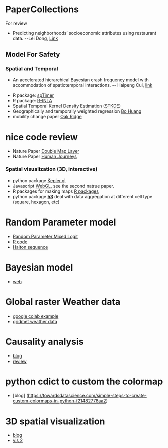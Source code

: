 # PaperCollections
For review

* Predicting neighborhoods’ socioeconomic attributes using restaurant data. --Lei Dong, [Link](https://www.pnas.org/content/pnas/116/31/15447.full.pdf)




## Model For Safety

### Spatial and Temporal
* An accelerated hierarchical Bayesian crash frequency model with accommodation of spatiotemporal interactions. -- Haipeng Cui, [link](https://www.sciencedirect.com/science/article/pii/S000145752100049X) 
- R package: [spTimer](https://www.southampton.ac.uk/~sks/research/papers/spTimeRpaper.pdf)
- R package: [R-INLA](https://www.r-inla.org/)
- Spatial Temporal Kernel Density Estimation [(STKDE)](https://scholar.google.com/citations?user=ksMeWs4AAAAJ&hl=en&oi=sra)
- Geographically and temporally weighted regression [Bo Huang](https://www.tandfonline.com/doi/pdf/10.1080/13658810802672469?needAccess=true)
- mobility change paper [Oak Ridge](https://www.sciencedirect.com/science/article/pii/S0966692322000187#:~:text=The%20changes%20in%20daily%20temporal,%2C%20health%2C%20and%20transportation%20networks.)



# nice code review 

* Nature Paper [Double Map Layer](https://github.com/snap-stanford/covid-mobility/blob/master/make_network_map.ipynb)
* Nature Paper [Human Journeys](https://arxiv.org/ftp/arxiv/papers/2109/2109.00058.pdf)



### Spatial visualization (3D, interactive)
* python package [Kepler.gl](https://docs.kepler.gl/docs/keplergl-jupyter)
* Javascript [WebGL](https://developer.mozilla.org/en-US/docs/Web/API/WebGL_API/Tutorial), see the second natrue paper.
* R packages for making maps [R packages](https://geocompr.robinlovelace.net/adv-map.html)
* python package **[h3](https://h3geo.org/docs/)** deal with data aggregation at different cell type (square, hexagon, etc)


# Random Parameter model 
* [Random Parameter Mixed Logit](https://engineering.purdue.edu/~flm/CE614/Random-parameter-overheads.pdf)
* [R code](https://cran.r-project.org/web/packages/mlogit/vignettes/c5.mxl.html)
* [Halton sequence](http://www.scienpress.com/Upload/JSEM/Vol%205_1_4.pdf)

# Bayesian model
* [web](https://atlas.cancer.org.au/developing-a-cancer-atlas/Chapter_3.html#bayes-theorem)


# Global raster Weather data 
* [google colab example](https://colab.research.google.com/drive/1B7gFBSr0eoZ5IbsA0lY8q3XL8n-3BOn4#scrollTo=zFus-HVU3-AS)
* [gridmet weather data](https://www.northwestknowledge.net/metdata/data/permanent/)

# Causality analysis 
* [blog](https://medium.com/dataman-in-ai/identify-causality-by-fixed-effects-model-585554bd9735)
* [review](https://arxiv.org/abs/1809.09337)

# python cdict to custom the colormap
* [blog] (https://towardsdatascience.com/simple-steps-to-create-custom-colormaps-in-python-f21482778aa2)

# 3D spatial visualization
* [blog](https://pudding.cool/2018/12/3d-cities-story/)
* [vis 2](https://www.statsmapsnpix.com/2016/10/the-global-human-settlement-layer.html)
